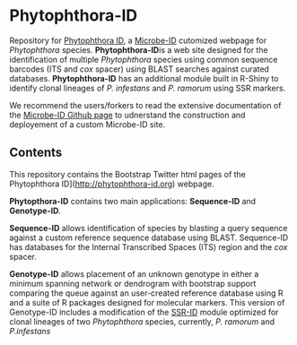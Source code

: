 **Phytophthora**-ID
===============

Repository for [Phytophthora ID](http://phytophthora-id.org), a [Microbe-ID](http://microbe-id.org) cutomized webpage for *Phytophthora* species. **Phytophthora-ID**is a web site designed for the identification of multiple *Phytophthora* species using common sequence barcodes (ITS and *cox* spacer) using BLAST searches against curated databases. **Phytophthora-ID** has an additional module built in R-Shiny to identify clonal lineages of *P. infestans* and *P. ramorum* using SSR markers.

We recommend the users/forkers to read the extensive documentation of the [Microbe-ID Github page](https://github.com/grunwaldlab/Microbe-ID) to udnerstand the construction and deployement of a custom Microbe-ID site.

Contents
-----------------
This repository contains the Bootstrap Twitter html pages of the Phytophthora ID](http://phytophthora-id.org) webpage.

**Phytopthora-ID** contains two main applications: **Sequence-ID** and **Genotype-ID**.

**Sequence-ID** allows identification of species by blasting a query sequence against a custom reference sequence database using BLAST. Sequence-ID has databases for the Internal Transcribed Spaces (ITS) region and the *cox* spacer.

**Genotype-ID** allows placement of an unknown genotype in either a minimum spanning network or dendrogram with bootstrap support comparing the queue against an user-created reference database using R and a suite of R packages designed for molecular markers. This version of Genotype-ID includes a modification of the [SSR-ID]() module optimized for clonal lineages of two *Phytophthora* species, currently, *P. ramorum* and *P.infestans*